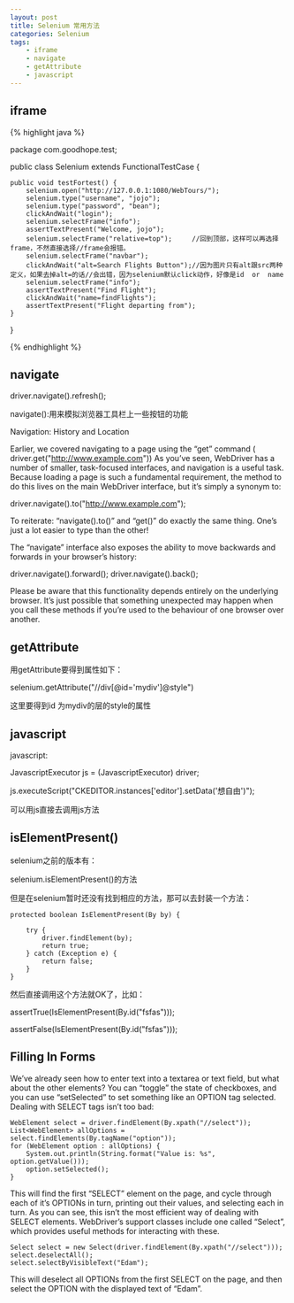 ```yaml
---
layout: post
title: Selenium 常用方法
categories: Selenium
tags: 
    - iframe
    - navigate
    - getAttribute
    - javascript
---
```


## iframe

{% highlight java %}

package com.goodhope.test;

public class Selenium extends FunctionalTestCase {

    public void testFortest() {
        selenium.open("http://127.0.0.1:1080/WebTours/");
        selenium.type("username", "jojo");
        selenium.type("password", "bean");
        clickAndWait("login");
        selenium.selectFrame("info");
        assertTextPresent("Welcome, jojo");
        selenium.selectFrame("relative=top");     //回到顶部，这样可以再选择frame，不然直接选择//frame会报错。
        selenium.selectFrame("navbar");
        clickAndWait("alt=Search Flights Button");//因为图片只有alt跟src两种定义，如果去掉alt=的话//会出错，因为selenium默认click动作，好像是id  or  name
        selenium.selectFrame("info");
        assertTextPresent("Find Flight");
        clickAndWait("name=findFlights");
        assertTextPresent("Flight departing from");
    }
}

{% endhighlight %}

## navigate

driver.navigate().refresh();

navigate():用来模拟浏览器工具栏上一些按钮的功能

Navigation: History and Location

Earlier, we covered navigating to a page using the “get” command ( driver.get("http://www.example.com")) As you’ve seen, WebDriver has a number of smaller, task-focused interfaces, and navigation is a useful task. Because loading a page is such a fundamental requirement, the method to do this lives on the main WebDriver interface, but it’s simply a synonym to:

driver.navigate().to("http://www.example.com");

To reiterate: “navigate().to()” and “get()” do exactly the same thing. One’s just a lot easier to type than the other!

The “navigate” interface also exposes the ability to move backwards and forwards in your browser’s history:

driver.navigate().forward();
driver.navigate().back();

Please be aware that this functionality depends entirely on the underlying browser. It’s just possible that something unexpected may happen when you call these methods if you’re used to the behaviour of one browser over another.

## getAttribute 

用getAttribute要得到属性如下：

selenium.getAttribute("//div[@id='mydiv']@style")

这里要得到id 为mydiv的层的style的属性

## javascript

javascript:

JavascriptExecutor js = (JavascriptExecutor) driver;

js.executeScript("CKEDITOR.instances['editor'].setData('想自由')");

可以用js直接去调用js方法

## isElementPresent()

selenium之前的版本有：

selenium.isElementPresent()的方法

但是在selenium暂时还没有找到相应的方法，那可以去封装一个方法：

    protected boolean IsElementPresent(By by) {

        try {
            driver.findElement(by);
            return true;
        } catch (Exception e) {
            return false;
        }
    }

然后直接调用这个方法就OK了，比如：

assertTrue(IsElementPresent(By.id("fsfas")));

assertFalse(IsElementPresent(By.id("fsfas")));

## Filling In Forms

We’ve already seen how to enter text into a textarea or text field, but what about the other elements? You can “toggle” the state of checkboxes, and you can use “setSelected” to set something like an OPTION tag selected. Dealing with SELECT tags isn’t too bad:

    WebElement select = driver.findElement(By.xpath("//select"));
    List<WebElement> allOptions = select.findElements(By.tagName("option"));
    for (WebElement option : allOptions) {
        System.out.println(String.format("Value is: %s", option.getValue()));
        option.setSelected();
    }

This will find the first “SELECT” element on the page, and cycle through each of it’s OPTIONs in turn, printing out their values, and selecting each in turn. As you can see, this isn’t the most efficient way of dealing with SELECT elements. WebDriver’s support classes include one called “Select”, which provides useful methods for interacting with these.

    Select select = new Select(driver.findElement(By.xpath("//select")));
    select.deselectAll();
    select.selectByVisibleText("Edam");

This will deselect all OPTIONs from the first SELECT on the page, and then select the OPTION with the displayed text of “Edam”.

